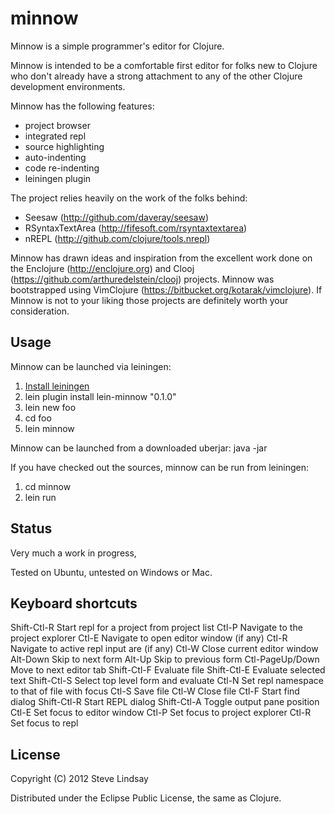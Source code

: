 # minnow

Minnow is a simple programmer's editor for Clojure.

Minnow is intended to be a comfortable first editor for folks new to Clojure who don't already 
have a strong attachment to any of the other Clojure development environments.

Minnow has the following features:

- project browser
- integrated repl
- source highlighting
- auto-indenting
- code re-indenting 
- leiningen plugin 

The project relies heavily on the work of the folks behind:

- Seesaw (http://github.com/daveray/seesaw)
- RSyntaxTextArea (http://fifesoft.com/rsyntaxtextarea) 
- nREPL (http://github.com/clojure/tools.nrepl)

Minnow has drawn ideas and inspiration from the excellent work done on the Enclojure 
(http://enclojure.org) and Clooj (https://github.com/arthuredelstein/clooj) projects. 
Minnow was bootstrapped using VimClojure (https://bitbucket.org/kotarak/vimclojure). 
If Minnow is not to your liking those projects are definitely worth your consideration.

## Usage

Minnow can be launched via leiningen:
1) [Install leiningen](https://github.com/technomancy/leiningen/blob/master/README.md)
2) lein plugin install lein-minnow "0.1.0"
3) lein new foo
4) cd foo
5) lein minnow

Minnow can be launched from a downloaded uberjar: java -jar <path to minnow uberjar>

If you have checked out the sources, minnow can be run from leiningen:
1) cd minnow
2) lein run

## Status

Very much a work in progress, 

Tested on Ubuntu, untested on Windows or Mac.

## Keyboard shortcuts

Shift-Ctl-R      Start repl for a project from project list
Ctl-P	         Navigate to the project explorer
Ctl-E	         Navigate to open editor window (if any)
Ctl-R            Navigate to active repl input are (if any)
Ctl-W            Close current editor window
Alt-Down         Skip to next form
Alt-Up           Skip to previous form
Ctl-PageUp/Down  Move to next editor tab
Shift-Ctl-F      Evaluate file
Shift-Ctl-E      Evaluate selected text
Shift-Ctl-S      Select top level form and evaluate
Ctl-N		 Set repl namespace to that of file with focus
Ctl-S            Save file
Ctl-W            Close file
Ctl-F            Start find dialog
Shift-Ctl-R      Start REPL dialog
Shift-Ctl-A      Toggle output pane position
Ctl-E            Set focus to editor window
Ctl-P	         Set focus to project explorer
Ctl-R            Set focus to repl

## License

Copyright (C) 2012 Steve Lindsay

Distributed under the Eclipse Public License, the same as Clojure.


